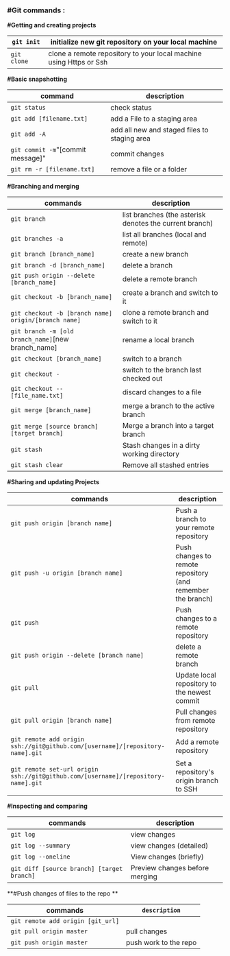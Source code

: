 ### #Git commands :





**#Getting and creating projects**

| `git init`   | initialize new git repository on your local machine          |
| ------------ | ------------------------------------------------------------ |
| `git clone ` | clone a remote repository to your local machine using Https or Ssh |



**#Basic snapshotting**

| command                           | description                                   |
| --------------------------------- | --------------------------------------------- |
| `git status`                      | check status                                  |
| `git add [filename.txt]`          | add a File to a staging area                  |
| `git add -A`                      | add all new and staged files to staging  area |
| `git commit -m`"[commit message]" | commit changes                                |
| `git rm -r [filename.txt]`        | remove a file or a folder                     |

**#Branching and merging**

| commands                                             | description                                             |
| ---------------------------------------------------- | ------------------------------------------------------- |
| `git branch`                                         | list branches (the asterisk denotes the current branch) |
| `git branches -a`                                    | list all branches (local and remote)                    |
| `git branch [branch_name]`                           | create a new branch                                     |
| `git branch -d [branch_name]`                        | delete a branch                                         |
| `git push origin --delete [branch_name]`             | delete a remote branch                                  |
| `git checkout -b [branch_name]`                      | create a branch and switch to it                        |
| `git checkout -b [branch name] origin/[branch name]` | clone a remote branch and switch to it                  |
| `git branch -m [old branch_name]`[new branch_name]   | rename a local branch                                   |
| `git checkout [branch_name]`                         | switch to a branch                                      |
| `git checkout -`                                     | switch to the branch last checked out                   |
| `git checkout -- [file_name.txt]`                    | discard changes to a file                               |
| `git merge [branch_name]`                            | merge a branch to the active branch                     |
| `git merge [source branch] [target branch]`          | Merge a branch into a target branch                     |
| `git stash`                                          | Stash changes in a dirty working directory              |
| `git stash clear`                                    | Remove all stashed entries                              |



**#Sharing and updating Projects**

| commands                                                     | description                                                 |
| ------------------------------------------------------------ | ----------------------------------------------------------- |
| `git push origin [branch name]`                              | Push a branch to your remote repository                     |
| `git push -u origin [branch name]`                           | Push changes to remote repository (and remember the branch) |
| `git push`                                                   | Push changes to a remote repository                         |
| `git push origin --delete [branch name]`                     | delete a remote branch                                      |
| `git pull`                                                   | Update local repository to the newest commit                |
| `git pull origin [branch name]`                              | Pull changes from remote repository                         |
| `git remote add origin ssh://git@github.com/[username]/[repository-name].git` | Add  a remote repository                                    |
| `git remote set-url origin ssh://git@github.com/[username]/[repository-name].git` | Set a repository's origin branch to SSH                     |

**#Inspecting and comparing**



| commands                                   | description                    |
| ------------------------------------------ | ------------------------------ |
| `git log`                                  | view changes                   |
| `git log --summary`                        | view changes (detailed)        |
| `git log --oneline`                        | View changes (briefly)         |
| `git diff [source branch] [target branch]` | Preview changes before merging |

**#Push changes of files to the repo	**			

| commands                          | `description`         |
| --------------------------------- | --------------------- |
| `git remote add origin [git_url]` |                       |
| `git pull origin master`          | pull changes          |
| `git push origin master`          | push work to the repo |

